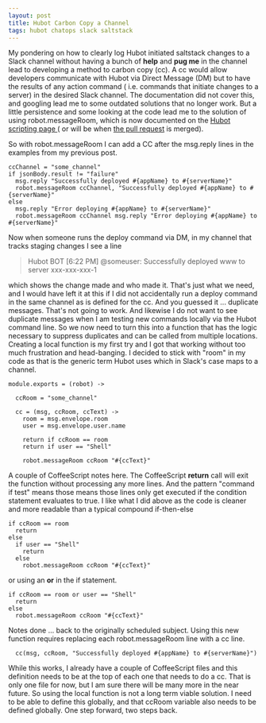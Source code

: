 ```yaml
---
layout: post
title: Hubot Carbon Copy a Channel
tags: hubot chatops slack saltstack
---
```


My pondering on how to clearly log Hubot initiated saltstack changes to a Slack channel without having a bunch of **help** and **pug me** in the channel lead to developing a method to carbon copy (cc).  A cc would allow developers communicate with Hubot via Direct Message (DM) but to have the results of any action command ( i.e. commands that initiate changes to a server) in the desired Slack channel.  The documentation did not cover this, and googling lead me to some outdated solutions that no longer work.  But a little persistence and some looking at the code lead me to the solution of using robot.messageRoom, which is now documented on the [Hubot scripting page ](https://github.com/github/hubot/blob/master/docs/scripting.md) ( or will be when [the pull request](https://github.com/github/hubot/pull/1161) is merged).

So with robot.messageRoom I can add a CC after the msg.reply lines in the examples from my previous post.

```
ccChannel = "some_channel"
if jsonBody.result != "failure"
  msg.reply "Successfully deployed #{appName} to #{serverName}"
  robot.messageRoom ccChannel, "Successfully deployed #{appName} to #{serverName}"
else
  msg.reply "Error deploying #{appName} to #{serverName}"
  robot.messageRoom ccChannel msg.reply "Error deploying #{appName} to #{serverName}"
```

Now when someone runs the deploy command via DM, in my channel that tracks staging changes I see a line

>Hubot BOT [6:22 PM]
>@someuser: Successfully deployed www to server xxx-xxx-xxx-1

which shows the change made and who made it.   That's just what we need, and I would have left it at this if I did not accidentally run a deploy command in the same channel as is defined for the cc.  And you guessed it ... duplicate messages.   That's not going to work.   And likewise I do not want to see duplicate messages when I am testing new commands locally via the Hubot command line.   So we now need to turn this into a function that has the logic necessary to suppress duplicates and can be called from multiple locations.  Creating a local function is my first try and I got that working without too much frustration and head-banging.  I decided to stick with "room" in my code as that is the generic term Hubot uses which in Slack's case maps to a channel.


```
module.exports = (robot) ->

  ccRoom = "some_channel"

  cc = (msg, ccRoom, ccText) ->
    room = msg.envelope.room
    user = msg.envelope.user.name

    return if ccRoom == room
    return if user == "Shell"

    robot.messageRoom ccRoom "#{ccText}"
```

A couple of CoffeeScript notes here.   The CoffeeScript **return** call will exit the function without processing any more lines.  And the pattern "command if test" means those means those lines only get executed if the condition statement evaluates to true.  I like what I did above as the code is cleaner and more readable than a typical compound if-then-else

```
if ccRoom == room
  return
else
  if user == "Shell"
    return
  else
    robot.messageRoom ccRoom "#{ccText}"
```

or using an **or** in the if statement.

```
if ccRoom == room or user == "Shell"
  return
else
  robot.messageRoom ccRoom "#{ccText}"
```

Notes done ... back to the originally scheduled subject.   Using this new function requires replacing each robot.messageRoom line with a cc line.

```
  cc(msg, ccRoom, "Successfully deployed #{appName} to #{serverName}")
```

While this works, I already have a couple of CoffeeScript files and this definition needs to be at the top of each one that needs to do a cc.  That is only one file for now, but I am sure there will be many more in the near future.  So using the local function is not a long term viable solution.  I need to be able to define this globally, and that ccRoom variable also needs to be defined globally.  One step forward, two steps back.
